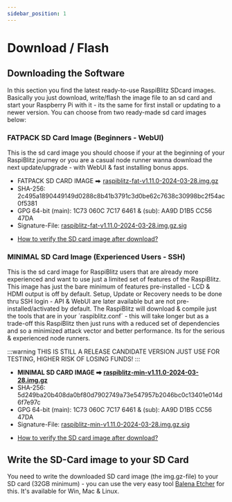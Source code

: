 ```yaml
---
sidebar_position: 1
---
```


# Download / Flash

## Downloading the Software

In this section you find the latest ready-to-use RaspiBlitz SDcard images. Basically you just download, write/flash the image file to an sd card and start your Raspberry Pi with it - its the same for first install or updating to a newer version. You can choose from two ready-made sd card images below:

### FATPACK SD Card Image (Beginners - WebUI)

This is the sd card image you should choose if your at the beginning of your RaspiBlitz journey or you are a casual node runner wanna download the next update/upgrade - with WebUI & fast installing bonus apps.

<!-- :::warning
THIS IS STILL A RELEASE CANDIDATE VERSION JUST USE FOR TESTING, HIGHER RISK OF LOSING FUNDS!
::: -->

- FATPACK SD CARD IMAGE ⮕ [raspiblitz-fat-v1.11.0-2024-03-28.img.gz](https://raspiblitz.fulmo.org/images/raspiblitz-fat-v1.11.0-2024-03-28.img.gz)
- SHA-256: 2c495a1890449149d0288c8b41b3791c3d0be62c7638c30998bc2f54ac0f5381
- GPG 64-bit (main): 1C73 060C 7C17 6461 & (sub): AA9D D1B5 CC56 47DA
- Signature-File: [raspiblitz-fat-v1.11.0-2024-03-28.img.gz.sig](https://raspiblitz.fulmo.org/images/raspiblitz-fat-v1.11.0-2024-03-28.img.gz.sig)
<!-- - Torrent: [raspiblitz-fat-v1.9.0-2022-12-21.img.gz.torrent](https://github.com/rootzoll/raspiblitz/raw/dev/home.admin/assets/raspiblitz-fat-v1.9.0-2023-05-22.img.gz.torrent) -->
- [How to verify the SD card image after download?](../../faq/faq.md#how-to-verify-the-sd-card-image-after-download)

### MINIMAL SD Card Image (Experienced Users - SSH)

This is the sd card image for RaspiBlitz users that are already more experienced and want to use just a limited set of features of the RaspiBlitz. This image has just the bare minimum of features pre-installed - LCD & HDMI output is off by default. Setup, Update or Recovery needs to be done thru SSH login - API & WebUI are later available but are not pre-installed/activated by default. The RaspiBlitz will download & compile just the tools that are in your ´raspiblitz.conf´ - this will take longer but as a trade-off this RaspiBlitz then just runs with a reduced set of dependencies and so a minimized attack vector and better performance. Its for the serious & experienced node runners.

:::warning
THIS IS STILL A RELEASE CANDIDATE VERSION JUST USE FOR TESTING, HIGHER RISK OF LOSING FUNDS!
:::

- **MINIMAL SD CARD IMAGE ⮕ [raspiblitz-min-v1.11.0-2024-03-28.img.gz](https://raspiblitz.fulmo.org/images/raspiblitz-min-v1.11.0-2024-03-28.img.gz)**
- SHA-256: 5d249ba20b408da0bf80d7902749a73e547957b2046bc0c13401e014d6f7e97c
- GPG 64-bit (main): 1C73 060C 7C17 6461 & (sub): AA9D D1B5 CC56 47DA
- Signature-File: [raspiblitz-min-v1.11.0-2024-03-28.img.gz.sig](https://raspiblitz.fulmo.org/images/raspiblitz-min-v1.11.0-2024-03-28.img.gz.sig)
<!-- - Torrent: [raspiblitz-min-v1.9.0-2022-12-21.img.gz.torrent](https://github.com/rootzoll/raspiblitz/raw/dev/home.admin/assets/raspiblitz-min-v1.9.0-2023-05-22.img.gz.torrent) -->
- [How to verify the SD card image after download?](../../faq/faq.md#how-to-verify-the-sd-card-image-after-download)

## Write the SD-Card image to your SD Card

You need to write the downloaded SD card image (the img.gz-file) to your SD card (32GB minimum) - you can use the very easy tool [Balena Etcher](https://www.balena.io/etcher/) for this. It's available for Win, Mac & Linux.
